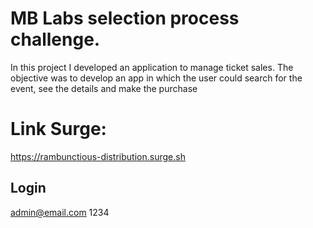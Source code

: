 # MB Labs selection process challenge.
In this project I developed an application to manage ticket sales. The objective was to develop an app in which the user could search for the event, see the details and make the purchase

# Link Surge:
https://rambunctious-distribution.surge.sh

## Login
admin@email.com
1234
